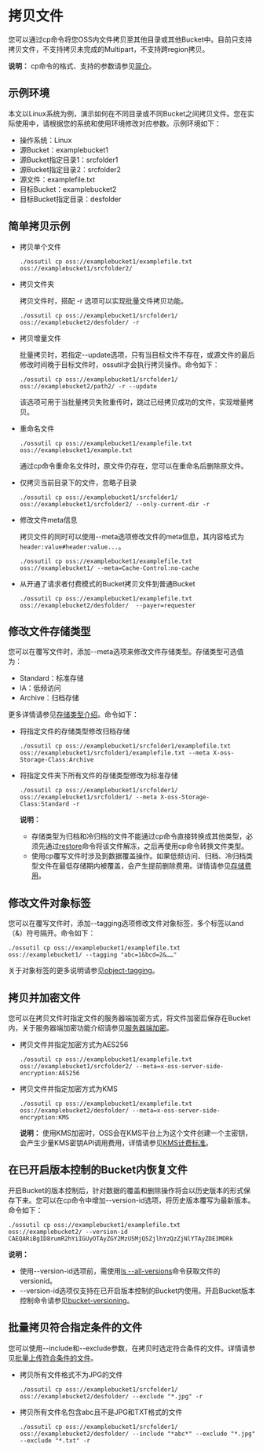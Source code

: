 # 拷贝文件

您可以通过cp命令将您OSS内文件拷贝至其他目录或其他Bucket中。目前只支持拷贝文件，不支持拷贝未完成的Multipart，不支持跨region拷贝。

**说明：** cp命令的格式、支持的参数请参见[简介](/cn.zh-CN/常用工具/命令行工具ossutil/常用命令/cp/简介.md)。

## 示例环境

本文以Linux系统为例，演示如何在不同目录或不同Bucket之间拷贝文件。您在实际使用中，请根据您的系统和使用环境修改对应参数。示例环境如下：

-   操作系统：Linux
-   源Bucket：examplebucket1
-   源Bucket指定目录1：srcfolder1
-   源Bucket指定目录2：srcfolder2
-   源文件：examplefile.txt
-   目标Bucket：examplebucket2
-   目标Bucket指定目录：desfolder

## 简单拷贝示例

-   拷贝单个文件

    ```
    ./ossutil cp oss://examplebucket1/examplefile.txt oss://examplebucket1/srcfolder2/                                 
    ```

-   拷贝文件夹

    拷贝文件时，搭配 -r 选项可以实现批量文件拷贝功能。

    ```
    ./ossutil cp oss://examplebucket1/srcfolder1/ oss://examplebucket2/desfolder/ -r                                   
    ```

-   拷贝增量文件

    批量拷贝时，若指定--update选项，只有当目标文件不存在，或源文件的最后修改时间晚于目标文件时，ossutil才会执行拷贝操作。命令如下：

    ```
    ./ossutil cp oss://examplebucket1/srcfolder1/ oss://examplebucket2/path2/ -r --update
    ```

    该选项可用于当批量拷贝失败重传时，跳过已经拷贝成功的文件，实现增量拷贝。

-   重命名文件

    ```
    ./ossutil cp oss://examplebucket1/examplefile.txt oss://examplebucket1/example.txt                        
    ```

    通过cp命令重命名文件时，原文件仍存在，您可以在重命名后删除原文件。

-   仅拷贝当前目录下的文件，忽略子目录

    ```
    ./ossutil cp oss://examplebucket1/srcfolder1/ oss://examplebucket1/srcfolder2/ --only-current-dir -r
    ```

-   修改文件meta信息

    拷贝文件的同时可以使用--meta选项修改文件的meta信息，其内容格式为`header:value#header:value...`。

    ```
    ./ossutil cp oss://examplebucket1/examplefile.txt oss://examplebucket1/ --meta=Cache-Control:no-cache
    ```

-   从开通了请求者付费模式的Bucket拷贝文件到普通Bucket

    ```
    ./ossutil cp oss://examplebucket1/examplefile.txt oss://examplebucket2/desfolder/  --payer=requester
    ```


## 修改文件存储类型

您可以在覆写文件时，添加--meta选项来修改文件存储类型。存储类型可选值为：

-   Standard：标准存储
-   IA：低频访问
-   Archive：归档存储

更多详情请参见[存储类型介绍](/cn.zh-CN/开发指南/存储类型/存储类型介绍.md)。命令如下：

-   将指定文件的存储类型修改归档存储

    ```
    ./ossutil cp oss://examplebucket1/srcfolder1/examplefile.txt oss://examplebucket1/srcfolder1/examplefile.txt --meta X-oss-Storage-Class:Archive
    ```

-   将指定文件夹下所有文件的存储类型修改为标准存储

    ```
    ./ossutil cp oss://examplebucket1/srcfolder1/ oss://examplebucket1/srcfolder1/ --meta X-oss-Storage-Class:Standard -r
    ```

    **说明：**

    -   存储类型为归档和冷归档的文件不能通过cp命令直接转换成其他类型，必须先通过[restore](/cn.zh-CN/常用工具/命令行工具ossutil/常用命令/restore.md)命令将该文件解冻，之后再使用cp命令转换文件类型。
    -   使用cp覆写文件时涉及到数据覆盖操作。如果低频访问、归档、冷归档类型文件在最低存储期内被覆盖，会产生提前删除费用。详情请参见[存储费用](/cn.zh-CN/计量计费/计量项和计费项/存储费用.md)。

## 修改文件对象标签

您可以在覆写文件时，添加--tagging选项修改文件对象标签，多个标签以and（&）符号隔开。命令如下：

```
./ossutil cp oss://examplebucket1/examplefile.txt oss://examplebucket1/ --tagging "abc=1&bcd=2&……"
```

关于对象标签的更多说明请参见[object-tagging](/cn.zh-CN/常用工具/命令行工具ossutil/常用命令/object-tagging.md)。

## 拷贝并加密文件

您可以在拷贝文件时指定文件的服务器端加密方式，将文件加密后保存在Bucket内，关于服务器端加密功能介绍请参见[服务器端加密](/cn.zh-CN/开发指南/数据安全/数据加密/服务器端加密.md)。

-   拷贝文件并指定加密方式为AES256

    ```
    ./ossutil cp oss://examplebucket1/examplefile.txt oss://examplebucket1/srcfolder2/ --meta=x-oss-server-side-encryption:AES256
    ```

-   拷贝文件并指定加密方式为KMS

    ```
    ./ossutil cp oss://examplebucket1/examplefile.txt oss://examplebucket2/desfolder/ --meta=x-oss-server-side-encryption:KMS
    ```

    **说明：** 使用KMS加密时，OSS会在KMS平台上为这个文件创建一个主密钥，会产生少量KMS密钥API调用费用，详情请参见[KMS计费标准](/cn.zh-CN/产品定价/计费说明.md)。


## 在已开启版本控制的Bucket内恢复文件

开启Bucket的版本控制后，针对数据的覆盖和删除操作将会以历史版本的形式保存下来。您可以在cp命令中增加--version-id选项，将历史版本覆写为最新版本。命令如下：

```
./ossutil cp oss://examplebucket1/examplefile.txt oss://examplebucket2/ --version-id  CAEQARiBgID8rumR2hYiIGUyOTAyZGY2MzU5MjQ5ZjlhYzQzZjNlYTAyZDE3MDRk
```

**说明：**

-   使用--version-id选项前，需使用[ls --all-versions](/cn.zh-CN/常用工具/命令行工具ossutil/常用命令/ls.md)命令获取文件的versionid。
-   --version-id选项仅支持在已开启版本控制的Bucket内使用。开启Bucket版本控制命令请参见[bucket-versioning](/cn.zh-CN/常用工具/命令行工具ossutil/常用命令/bucket-versioning.md)。

## 批量拷贝符合指定条件的文件

您可以使用--include和--exclude参数，在拷贝时选定符合条件的文件。详情请参见[批量上传符合条件的文件](/cn.zh-CN/常用工具/命令行工具ossutil/常用命令/cp/上传文件.md)。

-   拷贝所有文件格式不为JPG的文件

    ```
    ./ossutil cp oss://examplebucket1/srcfolder1/ oss://examplebucket2/desfolder/ --exclude "*.jpg" -r
    ```

-   拷贝所有文件名包含abc且不是JPG和TXT格式的文件

    ```
    ./ossutil cp oss://examplebucket1/srcfolder1/ oss://examplebucket2/desfolder/ --include "*abc*" --exclude "*.jpg" --exclude "*.txt" -r
    ```


